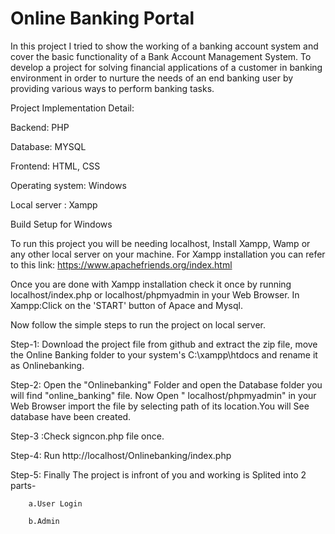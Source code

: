 # Online Banking Portal

In this project I tried to show the working of a banking account system and cover the basic functionality of a Bank Account Management System. To develop a project for solving financial applications of a customer in banking environment in order to nurture the needs of an end banking user by providing various ways to perform banking tasks.

Project Implementation Detail:

Backend: PHP 

Database: MYSQL

Frontend: HTML, CSS 

Operating system: Windows 

Local server : Xampp 

Build Setup for Windows

To run this project you will be needing localhost, Install Xampp, Wamp or any other local server on your machine. For Xampp installation you can refer to this link: 
https://www.apachefriends.org/index.html

Once you are done with Xampp installation check it once by running localhost/index.php or localhost/phpmyadmin in your Web Browser.
In Xampp:Click on the 'START' button of Apace and Mysql.

Now follow the simple steps to run the project on local server.

Step-1: Download the project file from github and extract the zip file, move the Online Banking folder to your system's C:\xampp\htdocs and rename it as Onlinebanking.

Step-2: Open the "Onlinebanking" Folder and open the Database folder you will find "online_banking" file. Now Open " localhost/phpmyadmin"  in your Web Browser import the file by selecting path of its location.You will See database have been created.

Step-3 :Check signcon.php file once.

Step-4: Run http://localhost/Onlinebanking/index.php

Step-5: Finally The project is infront of you and working is Splited into 2 parts-

        a.User Login
        
        b.Admin 
